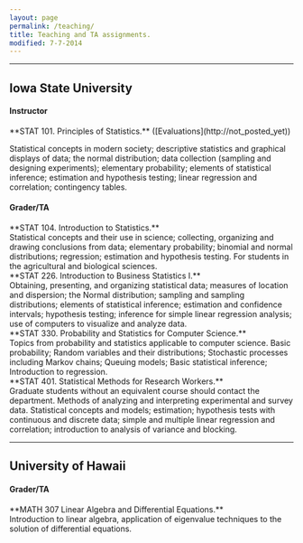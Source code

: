 ```yaml
---
layout: page
permalink: /teaching/
title: Teaching and TA assignments.
modified: 7-7-2014
---
```


<hr>

Iowa State University
-------
<h4>Instructor</h4>
**STAT 101. Principles of Statistics.** ([Evaluations](http://not_posted_yet))

Statistical concepts in modern society; descriptive statistics and graphical displays of data; the normal distribution; data collection (sampling and designing experiments); elementary probability; elements of statistical inference; estimation and hypothesis testing; linear regression and correlation; contingency tables.  

<h4> Grader/TA </h4>
**STAT 104. Introduction to Statistics.**
<br>
Statistical concepts and their use in science; collecting, organizing and drawing conclusions from data; elementary probability; binomial and normal distributions; regression; estimation and hypothesis testing. For students in the agricultural and biological sciences.  
<br>
**STAT 226. Introduction to Business Statistics I.**
<br>
Obtaining, presenting, and organizing statistical data; measures of location and dispersion; the Normal distribution; sampling and sampling distributions; elements of statistical inference; estimation and confidence intervals; hypothesis testing; inference for simple linear regression analysis; use of computers to visualize and analyze data.  
<br>
**STAT 330. Probability and Statistics for Computer Science.**
<br>
Topics from probability and statistics applicable to computer science. Basic probability; Random variables and their distributions; Stochastic processes including Markov chains; Queuing models; Basic statistical inference; Introduction to regression.  
<br>
**STAT 401. Statistical Methods for Research Workers.**
<br>
Graduate students without an equivalent course should contact the department. Methods of analyzing and interpreting experimental and survey data. Statistical concepts and models; estimation; hypothesis tests with continuous and discrete data; simple and multiple linear regression and correlation; introduction to analysis of variance and blocking.  

<hr>

University of Hawaii
-------
<h4> Grader/TA </h4>
**MATH 307 Linear Algebra and Differential Equations.**
<br>
Introduction to linear algebra, application of eigenvalue techniques to the solution of differential equations.  
